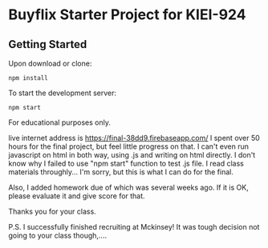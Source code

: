 # Buyflix Starter Project for KIEI-924

## Getting Started

Upon download or clone:

```
npm install
```

To start the development server:

```
npm start
```


For educational purposes only.

live internet address is https://final-38dd9.firebaseapp.com/
I spent over 50 hours for the final project, but feel little progress on that. I can't even run javascript on html in both way, using .js and writing on html directly.
I don't know why I failed to use "npm start" function to test .js file. I read class materials throughly...
I'm sorry, but this is what I can do for the final.

Also, I added homework due of which was several weeks ago. If it is OK, please evaluate it and give score for that.

Thanks you for your class.

P.S.  I successfully finished recruiting at Mckinsey! It was tough decision not going to your class though,....
